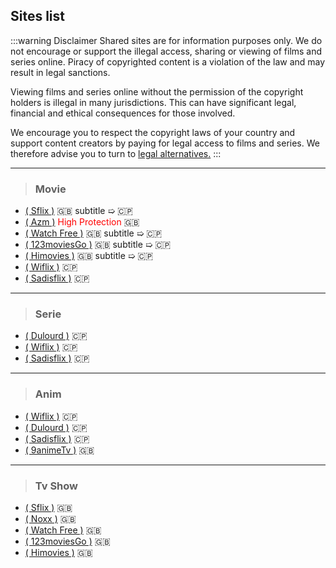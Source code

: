 ## Sites list

:::warning Disclaimer
Shared sites are for information purposes only. We do not encourage or support the illegal access, sharing or viewing of films and series online. Piracy of copyrighted content is a violation of the law and may result in legal sanctions.

Viewing films and series online without the permission of the copyright holders is illegal in many jurisdictions. This can have significant legal, financial and ethical consequences for those involved.

We encourage you to respect the copyright laws of your country and support content creators by paying for legal access to films and series. We therefore advise you to turn to [legal alternatives.](https://www.netflix.com/)
:::

---

> ### Movie

- [( Sflix )](https://sflix.to/) 🇬🇧 subtitle ➯ 🇨🇵
- [( Azm )](https://azm.to/) <font color="red">High Protection</font> 🇬🇧
- [( Watch Free )](https://watch-free.tv/) 🇬🇧 subtitle ➯ 🇨🇵
- [( 123moviesGo )](https://www1.123moviesgo.ac/) 🇬🇧 subtitle ➯ 🇨🇵
- [( Himovies )](https://himovies.sx/) 🇬🇧 subtitle ➯ 🇨🇵
- [( Wiflix )](https://wiflix.name/) 🇨🇵
- [( Sadisflix )](https://sadisflix.vip/) 🇨🇵

---

> ### Serie

- [( Dulourd )](https://www.dulourd.uno/) 🇨🇵
- [( Wiflix )](https://wiflix.name/) 🇨🇵
- [( Sadisflix )](https://sadisflix.vip/) 🇨🇵

---

> ### Anim

- [( Wiflix )](https://wiflix.name/) 🇨🇵
- [( Dulourd )](https://www.dulourd.uno/) 🇨🇵
- [( Sadisflix )](https://sadisflix.vip/) 🇨🇵
- [( 9animeTv )](https://9animetv.to/) 🇬🇧

---

> ### Tv Show

- [( Sflix )](https://sflix.to/) 🇬🇧
- [( Noxx )](https://noxx.to/) 🇬🇧
- [( Watch Free )](https://watch-free.tv/) 🇬🇧
- [( 123moviesGo )](https://www1.123moviesgo.ac/) 🇬🇧
- [( Himovies )](https://himovies.sx/) 🇬🇧
